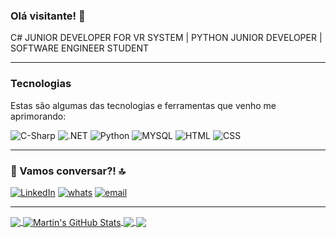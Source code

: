 ### Olá visitante! 👋

C# JUNIOR DEVELOPER FOR VR SYSTEM | PYTHON JUNIOR DEVELOPER | SOFTWARE ENGINEER STUDENT
<hr>

### Tecnologias
<p> Estas são algumas das tecnologias e ferramentas que venho me aprimorando:</p>

<span> 
<img src="https://img.shields.io/badge/C%23-239120?style=for-the-badge&logo=c-sharp&logoColor=white" alt="C-Sharp"/>
<img src="https://img.shields.io/badge/.NET-5C2D91?style=for-the-badge&logo=.net&logoColor=white" alt=".NET"/>
<img src="https://img.shields.io/badge/Python-3776AB?style=for-the-badge&logo=python&logoColor=white" alt="Python"/> 
<img src="https://img.shields.io/badge/MySQL-00000F?style=for-the-badge&logo=mysql&logoColor=white" alt="MYSQL"/>
<img src="https://img.shields.io/badge/HTML5-E34F26?style=for-the-badge&logo=html5&logoColor=white" alt="HTML"/>
<img src="https://img.shields.io/badge/CSS3-1572B6?style=for-the-badge&logo=css3&logoColor=white" alt="CSS"/>
</span>

<hr>

### 📱 Vamos conversar?! 🔝

<span>
<a href="https://www.linkedin.com/in/breduque/"><img src="https://img.shields.io/badge/LinkedIn-0077B5?style=for-the-badge&logo=linkedin&logoColor=white" alt="LinkedIn"/></a>
  <a href="https://api.whatsapp.com/send?phone=+55024981607927"><img src="https://img.shields.io/badge/WhatsApp-25D366?style=for-the-badge&logo=whatsapp&logoColor=white" alt="whats"/></a>
  <a href="mailto:breno.ga.duque@gmail.com"><img src="https://img.shields.io/badge/Gmail-D14836?style=for-the-badge&logo=gmail&logoColor=white" alt="email"/></a>

</span>

<hr>

<a href="https://github.com/MartinHeinz/MartinHeinz">
  <img align="center" src="https://github-readme-stats.vercel.app/api/top-langs/?username=breDuque&hide=java,html&title_color=ffffff&text_color=c9cacc&icon_color=2bbc8a&bg_color=1d1f21" />
</a>
<a href="https://github.com/MartinHeinz/MartinHeinz">
  <img align="center" src="https://github-readme-stats.vercel.app/api?username=breDuque&show_icons=true&line_height=27&count_private=true&title_color=ffffff&text_color=c9cacc&icon_color=2bbc8a&bg_color=1d1f21" alt="Martin's GitHub Stats" />
</a>

<a href="https://github.com/MartinHeinz/python-project-blueprint">
  <img align="center" src="https://github-readme-stats.vercel.app/api/pin/?username=breDuque&repo=ProjetoXadrezConsole&title_color=ffffff&text_color=c9cacc&icon_color=2bbc8a&bg_color=1d1f21" />
</a>


<a href="https://github.com/MartinHeinz/go-project-blueprint">
  <img align="center" src="https://github-readme-stats.vercel.app/api/pin/?username=breDuque&repo=projetoDjango&title_color=ffffff&text_color=c9cacc&icon_color=2bbc8a&bg_color=1d1f21" />
</a>    
